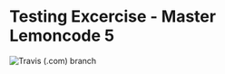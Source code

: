 # Testing Excercise - Master Lemoncode 5

![Travis (.com) branch](https://img.shields.io/travis/com/JonChica/master5-testing-excercise/master.svg?style=plastic)

